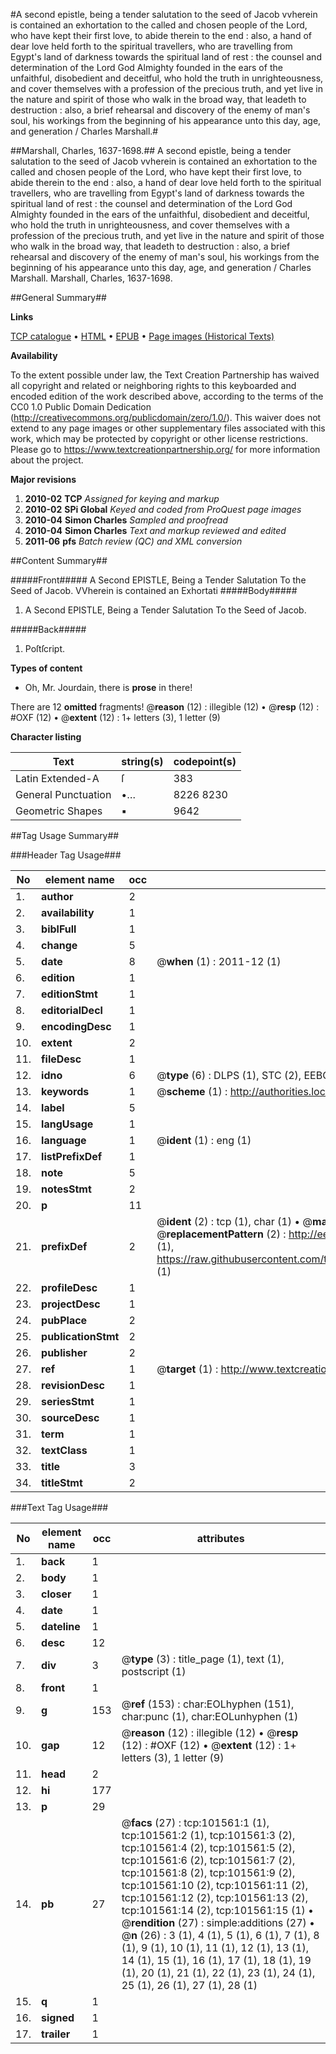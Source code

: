 #A second epistle, being a tender salutation to the seed of Jacob vvherein is contained an exhortation to the called and chosen people of the Lord, who have kept their first love, to abide therein to the end : also, a hand of dear love held forth to the spiritual travellers, who are travelling from Egypt's land of darkness towards the spiritual land of rest : the counsel and determination of the Lord God Almighty founded in the ears of the unfaithful, disobedient and deceitful, who hold the truth in unrighteousness, and cover themselves with a profession of the precious truth, and yet live in the nature and spirit of those who walk in the broad way, that leadeth to destruction : also, a brief rehearsal and discovery of the enemy of man's soul, his workings from the beginning of his appearance unto this day, age, and generation / Charles Marshall.#

##Marshall, Charles, 1637-1698.##
A second epistle, being a tender salutation to the seed of Jacob vvherein is contained an exhortation to the called and chosen people of the Lord, who have kept their first love, to abide therein to the end : also, a hand of dear love held forth to the spiritual travellers, who are travelling from Egypt's land of darkness towards the spiritual land of rest : the counsel and determination of the Lord God Almighty founded in the ears of the unfaithful, disobedient and deceitful, who hold the truth in unrighteousness, and cover themselves with a profession of the precious truth, and yet live in the nature and spirit of those who walk in the broad way, that leadeth to destruction : also, a brief rehearsal and discovery of the enemy of man's soul, his workings from the beginning of his appearance unto this day, age, and generation / Charles Marshall.
Marshall, Charles, 1637-1698.

##General Summary##

**Links**

[TCP catalogue](http://www.ota.ox.ac.uk/tcp/)  • 
[HTML](http://tei.it.ox.ac.uk/tcp/Texts-HTML/free/A52/A52030.html)  • 
[EPUB](http://tei.it.ox.ac.uk/tcp/Texts-EPUB/free/A52/A52030.epub) • 
[Page images (Historical Texts)](https://historicaltexts.jisc.ac.uk/eebo-13720486e)

**Availability**

To the extent possible under law, the Text Creation Partnership has waived all copyright and related or neighboring rights to this keyboarded and encoded edition of the work described above, according to the terms of the CC0 1.0 Public Domain Dedication (http://creativecommons.org/publicdomain/zero/1.0/). This waiver does not extend to any page images or other supplementary files associated with this work, which may be protected by copyright or other license restrictions. Please go to https://www.textcreationpartnership.org/ for more information about the project.

**Major revisions**

1. __2010-02__ __TCP__ *Assigned for keying and markup*
1. __2010-02__ __SPi Global__ *Keyed and coded from ProQuest page images*
1. __2010-04__ __Simon Charles__ *Sampled and proofread*
1. __2010-04__ __Simon Charles__ *Text and markup reviewed and edited*
1. __2011-06__ __pfs__ *Batch review (QC) and XML conversion*

##Content Summary##

#####Front#####
A Second EPISTLE, Being a Tender Salutation To the Seed of Jacob. VVherein is contained an Exhortati
#####Body#####

1. A Second EPISTLE, Being a Tender Salutation To the Seed of Jacob.

#####Back#####

1. Poſtſcript.

**Types of content**

  * Oh, Mr. Jourdain, there is **prose** in there!

There are 12 **omitted** fragments! 
 @__reason__ (12) : illegible (12)  •  @__resp__ (12) : #OXF (12)  •  @__extent__ (12) : 1+ letters (3), 1 letter (9)

**Character listing**


|Text|string(s)|codepoint(s)|
|---|---|---|
|Latin Extended-A|ſ|383|
|General Punctuation|•…|8226 8230|
|Geometric Shapes|▪|9642|

##Tag Usage Summary##

###Header Tag Usage###

|No|element name|occ|attributes|
|---|---|---|---|
|1.|__author__|2||
|2.|__availability__|1||
|3.|__biblFull__|1||
|4.|__change__|5||
|5.|__date__|8| @__when__ (1) : 2011-12 (1)|
|6.|__edition__|1||
|7.|__editionStmt__|1||
|8.|__editorialDecl__|1||
|9.|__encodingDesc__|1||
|10.|__extent__|2||
|11.|__fileDesc__|1||
|12.|__idno__|6| @__type__ (6) : DLPS (1), STC (2), EEBO-CITATION (1), OCLC (1), VID (1)|
|13.|__keywords__|1| @__scheme__ (1) : http://authorities.loc.gov/ (1)|
|14.|__label__|5||
|15.|__langUsage__|1||
|16.|__language__|1| @__ident__ (1) : eng (1)|
|17.|__listPrefixDef__|1||
|18.|__note__|5||
|19.|__notesStmt__|2||
|20.|__p__|11||
|21.|__prefixDef__|2| @__ident__ (2) : tcp (1), char (1)  •  @__matchPattern__ (2) : ([0-9\-]+):([0-9IVX]+) (1), (.+) (1)  •  @__replacementPattern__ (2) : http://eebo.chadwyck.com/downloadtiff?vid=$1&page=$2 (1), https://raw.githubusercontent.com/textcreationpartnership/Texts/master/tcpchars.xml#$1 (1)|
|22.|__profileDesc__|1||
|23.|__projectDesc__|1||
|24.|__pubPlace__|2||
|25.|__publicationStmt__|2||
|26.|__publisher__|2||
|27.|__ref__|1| @__target__ (1) : http://www.textcreationpartnership.org/docs/. (1)|
|28.|__revisionDesc__|1||
|29.|__seriesStmt__|1||
|30.|__sourceDesc__|1||
|31.|__term__|1||
|32.|__textClass__|1||
|33.|__title__|3||
|34.|__titleStmt__|2||


###Text Tag Usage###

|No|element name|occ|attributes|
|---|---|---|---|
|1.|__back__|1||
|2.|__body__|1||
|3.|__closer__|1||
|4.|__date__|1||
|5.|__dateline__|1||
|6.|__desc__|12||
|7.|__div__|3| @__type__ (3) : title_page (1), text (1), postscript (1)|
|8.|__front__|1||
|9.|__g__|153| @__ref__ (153) : char:EOLhyphen (151), char:punc (1), char:EOLunhyphen (1)|
|10.|__gap__|12| @__reason__ (12) : illegible (12)  •  @__resp__ (12) : #OXF (12)  •  @__extent__ (12) : 1+ letters (3), 1 letter (9)|
|11.|__head__|2||
|12.|__hi__|177||
|13.|__p__|29||
|14.|__pb__|27| @__facs__ (27) : tcp:101561:1 (1), tcp:101561:2 (1), tcp:101561:3 (2), tcp:101561:4 (2), tcp:101561:5 (2), tcp:101561:6 (2), tcp:101561:7 (2), tcp:101561:8 (2), tcp:101561:9 (2), tcp:101561:10 (2), tcp:101561:11 (2), tcp:101561:12 (2), tcp:101561:13 (2), tcp:101561:14 (2), tcp:101561:15 (1)  •  @__rendition__ (27) : simple:additions (27)  •  @__n__ (26) : 3 (1), 4 (1), 5 (1), 6 (1), 7 (1), 8 (1), 9 (1), 10 (1), 11 (1), 12 (1), 13 (1), 14 (1), 15 (1), 16 (1), 17 (1), 18 (1), 19 (1), 20 (1), 21 (1), 22 (1), 23 (1), 24 (1), 25 (1), 26 (1), 27 (1), 28 (1)|
|15.|__q__|1||
|16.|__signed__|1||
|17.|__trailer__|1||
